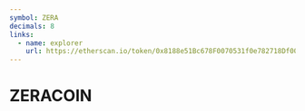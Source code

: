 ```yaml
---
symbol: ZERA
decimals: 8
links:
  - name: explorer
    url: https://etherscan.io/token/0x8188e51Bc678F0070531f0e782718Df0027452De
---
```


# ZERACOIN
